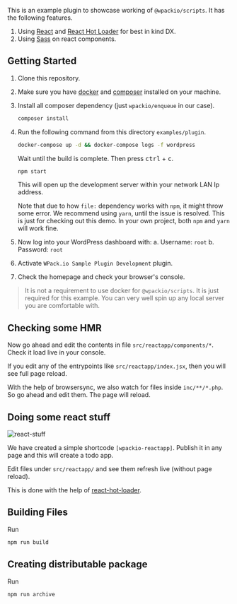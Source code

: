 This is an example plugin to showcase working of `@wpackio/scripts`. It has
the following features.

1. Using [React](https://reactjs.org) and [React Hot Loader](https://github.com/gaearon/react-hot-loader)
   for best in kind DX.
2. Using [Sass](https://sass-lang.com/) on react components.

## Getting Started

1. Clone this repository.
2. Make sure you have [docker](https://www.docker.com/) and [composer](https://getcomposer.org/) installed on your machine.
3. Install all composer dependency (just `wpackio/enqueue` in our case).

   ```bash
   composer install
   ```

4. Run the following command from this directory `examples/plugin`.

   ```bash
   docker-compose up -d && docker-compose logs -f wordpress
   ```

   Wait until the build is complete. Then press <kbd>ctrl</kbd> + <kbd>c</kbd>.

   ```bash
   npm start
   ```

   This will open up the development server within your network LAN Ip address.

   Note that due to how `file:` dependency works with `npm`, it might throw some
   error. We recommend using `yarn`, until the issue is resolved. This is just
   for checking out this demo. In your own project, both `npm` and `yarn` will
   work fine.

5. Now log into your WordPress dashboard with:
   a. Username: `root`
   b. Password: `root`
6. Activate `WPack.io Sample Plugin Development` plugin.
7. Check the homepage and check your browser's console.

> It is not a requirement to use docker for `@wpackio/scripts`. It is just
> required for this example. You can very well spin up any local server you
> are comfortable with.

## Checking some HMR

Now go ahead and edit the contents in file `src/reactapp/components/*`. Check it
load live in your console.

If you edit any of the entrypoints like `src/reactapp/index.jsx`, then you will see
full page reload.

With the help of browsersync, we also watch for files inside `inc/**/*.php`. So
go ahead and edit them. The page will reload.

## Doing some react stuff

![react-stuff](./reactapp.gif)

We have created a simple shortcode `[wpackio-reactapp]`. Publish it in any page
and this will create a todo app.

Edit files under `src/reactapp/` and see them refresh live (without page reload).

This is done with the help of [react-hot-loader](https://github.com/gaearon/react-hot-loader).

## Building Files

Run

```bash
npm run build
```

## Creating distributable package

Run

```bash
npm run archive
```
